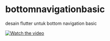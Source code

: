 # bottomnavigationbasic

desain flutter untuk bottom navigation basic

[![Watch the video](https://i9.ytimg.com/vi/sMLxB2B7tak/mq2.jpg?sqp=CODU2oMG&rs=AOn4CLAUhU02Hm1P8EYyAgRypXOuPjdq9w)](https://youtu.be/sMLxB2B7tak)
